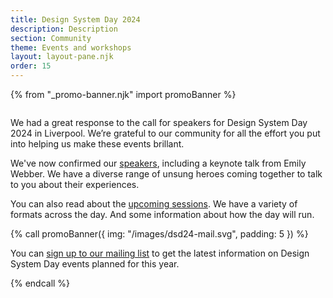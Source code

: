 ```yaml
---
title: Design System Day 2024
description: Description
section: Community
theme: Events and workshops
layout: layout-pane.njk
order: 15
---
```


{% from "_promo-banner.njk" import promoBanner %}

<img class="app-image--no-border govuk-!-margin-bottom-9" src="/images/dsd24-24.svg" alt="" role="presentation">

<p class="govuk-!-font-size-24">
We had a great response to the call for speakers for Design System Day 2024 in Liverpool. We’re grateful to our community for all the effort you put into helping us make these events brillant.  
</p>

We've now confirmed our [speakers](/community/design-system-day-2024/speaker-information), including a keynote talk from Emily Webber. We have a diverse range of unsung heroes coming together to talk to you about their experiences.

You can also read about the [upcoming sessions](/community/design-system-day-2024/session-information). We have a variety of formats across the day. And some information about how the day will run.

{% call promoBanner({
  img: "/images/dsd24-mail.svg",
  padding: 5
}) %}

  <p>
    You can <a class="govuk-link" href="https://mailchi.mp/707ce8dec373/get-updated-by-email-govuk-design-system">sign up to our mailing list</a> to get the latest information on Design System Day events planned for this year.
  </p>
{% endcall %}
